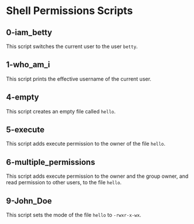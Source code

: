# Shell Permissions Scripts

## 0-iam_betty
This script switches the current user to the user `betty`.

## 1-who_am_i
This script prints the effective username of the current user.

## 4-empty
This script creates an empty file called `hello`.

## 5-execute
This script adds execute permission to the owner of the file `hello`.

## 6-multiple_permissions
This script adds execute permission to the owner and the group owner, and read permission to other users, to the file `hello`.

## 9-John_Doe 
This script sets the mode of the file `hello` to `-rwxr-x-wx`.

